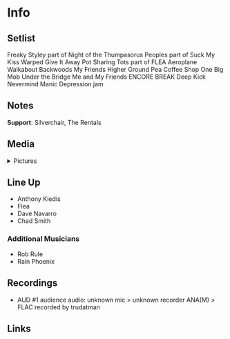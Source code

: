 # Info

## Setlist

Freaky Styley part of
Night of the Thumpasorus Peoples part of
Suck My Kiss
Warped
Give It Away
Pot Sharing Tots part of FLEA
Aeroplane
Walkabout
Backwoods
My Friends
Higher Ground
Pea
Coffee Shop
One Big Mob
Under the Bridge
Me and My Friends
ENCORE BREAK
Deep Kick
Nevermind
Manic Depression jam

## Notes

**Support**: Silverchair, The Rentals

## Media 

<details>
  <summary>Pictures</summary>
  <!--<img alt="Setlist" title="Setlist" src="_.jpg" height="200" />-->
</details>

## Line Up

* Anthony Kiedis
* Flea
* Dave Navarro
* Chad Smith

### Additional Musicians

* Rob Rule  
* Rain Phoenix

## Recordings

* AUD #1 audience audio: unknown mic > unknown recorder ANA(M) > FLAC recorded by trudatman

## Links


